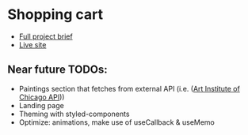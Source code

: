 # Shopping cart

- [Full project brief](https://www.theodinproject.com/lessons/node-path-javascript-shopping-cart)
- [Live site](https://piotrnajda3000.github.io/shopping-cart)

## Near future TODOs:

- Paintings section that fetches from external API (i.e. ([Art Institute of Chicago API](https://api.artic.edu/docs/)))
- Landing page
- Theming with styled-components
- Optimize: animations, make use of useCallback & useMemo
